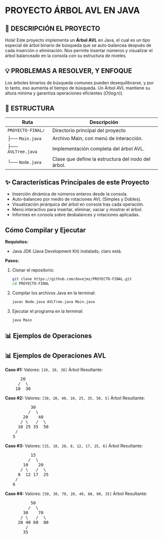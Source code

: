 # PROYECTO ÁRBOL AVL EN JAVA

## 👾 DESCRIPCIÓN EL PROYECTO
Hola! Este proyecto implementa un **Árbol AVL** en Java, el cual es un tipo especial de árbol binario de búsqueda que se auto-balancea después de cada inserción o eliminación. Nos permite insertar números y visualizar el árbol balanceado en la consola con su estructura de niveles.

## 💡 PROBLEMAS A RESOLVER, Y ENFOQUE
Los árboles binarios de búsqueda comunes pueden desequilibrarse, y por lo tanto, eso aumenta el tiempo de búsqueda. Un Árbol AVL mantiene su altura mínima y garantiza operaciones eficientes ($O(\log n)$).

## 📂 ESTRUCTURA

|        Ruta       |                Descripción                      |
| ----------------- | ----------------------------------------------- |
| `PROYECTO-FINAL/` | Directorio principal del proyecto               |
| ├── `Main.java`   | Archivo Main, con menú de interacción.          |
| ├── `AVLTree.java`| Implementación completa del árbol AVL.          |
| └── `Node.java`   | Clase que define la estructura del nodo del árbol. |

## ✨ Características Principales de este Proyecto
* Inserción dinámica de números enteros desde la consola.
* Auto-balanceo por medio de rotaciones AVL (Simples y Dobles).
* Visualización jerárquica del árbol en consola tras cada operación.
* Menú interactivo para insertar, eliminar, vaciar y mostrar el árbol.
* Informes en consola sobre desbalances y rotaciones aplicadas.

## Cómo Compilar y Ejecutar

**Requisitos:**
* Java JDK (Java Development Kit) instalado, claro está. 

**Pasos:**
1.  Clonar el repositorio:
    ```bash
    git clone https://github.com/davejmz/PROYECTO-FINAL.git 
    cd PROYECTO-FINAL
    ```
2.  Compilar los archivos Java en la terminal:
    ```bash
    javac Node.java AVLTree.java Main.java
    ```
3.  Ejecutar el programa en la terminal:
    ```bash
    java Main
    ```

## 📊 Ejemplos de Operaciones

## 📊 Ejemplos de Operaciones AVL

**Caso #1:**
Valores: `[10, 20, 30]`
Árbol Resultante:
<pre>
      20
     /  \
    10  30
</pre>

**Caso #2:**
Valores: `[30, 20, 40, 10, 25, 35, 50, 5]`
Árbol Resultante:
<pre>
          30
         /  \
       20    40
      / \   /  \
     10 25 35  50
    /
   5
</pre>

**Caso #3:**
Valores: `[15, 10, 20, 8, 12, 17, 25, 6]`
Árbol Resultante:
<pre>
          15
         /  \
       10    20
      / \   /  \
     8  12 17  25
    /
   6
</pre>

**Caso #4:**
Valores: `[50, 30, 70, 20, 40, 60, 80, 35]`
Árbol Resultante:
<pre>
          50
         /  \
       30    70
      / \   /  \
     20 40 60  80
        /
       35
</pre>